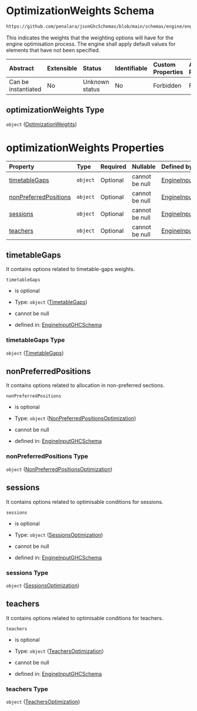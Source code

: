 # OptimizationWeights Schema

```txt
https://github.com/penalara/jsonGhcSchemas/blob/main/schemas/engine/engineSpecification.schema.json#/properties/optimizationWeights
```

This indicates the weights that the weighting options will have for the engine optimisation process. The engine shall apply default values for elements that have not been specified.

| Abstract            | Extensible | Status         | Identifiable | Custom Properties | Additional Properties | Access Restrictions | Defined In                                                                                               |
| :------------------ | :--------- | :------------- | :----------- | :---------------- | :-------------------- | :------------------ | :------------------------------------------------------------------------------------------------------- |
| Can be instantiated | No         | Unknown status | No           | Forbidden         | Forbidden             | none                | [engineSpecification.schema.json\*](../../../out/engineSpecification.schema.json "open original schema") |

## optimizationWeights Type

`object` ([OptimizationWeights](enginespecification-properties-optimizationweights.md))

# optimizationWeights Properties

| Property                                        | Type     | Required | Nullable       | Defined by                                                                                                                                                                                                                                                                                        |
| :---------------------------------------------- | :------- | :------- | :------------- | :------------------------------------------------------------------------------------------------------------------------------------------------------------------------------------------------------------------------------------------------------------------------------------------------ |
| [timetableGaps](#timetablegaps)                 | `object` | Optional | cannot be null | [EngineInputGHCSchema](enginespecification-properties-optimizationweights-properties-timetablegaps.md "https://github.com/penalara/jsonGhcSchemas/blob/main/schemas/engine/engineSpecification.schema.json#/properties/optimizationWeights/properties/timetableGaps")                             |
| [nonPreferredPositions](#nonpreferredpositions) | `object` | Optional | cannot be null | [EngineInputGHCSchema](enginespecification-properties-optimizationweights-properties-nonpreferredpositionsoptimization.md "https://github.com/penalara/jsonGhcSchemas/blob/main/schemas/engine/engineSpecification.schema.json#/properties/optimizationWeights/properties/nonPreferredPositions") |
| [sessions](#sessions)                           | `object` | Optional | cannot be null | [EngineInputGHCSchema](enginespecification-properties-optimizationweights-properties-sessionsoptimization.md "https://github.com/penalara/jsonGhcSchemas/blob/main/schemas/engine/engineSpecification.schema.json#/properties/optimizationWeights/properties/sessions")                           |
| [teachers](#teachers)                           | `object` | Optional | cannot be null | [EngineInputGHCSchema](enginespecification-properties-optimizationweights-properties-teachersoptimization.md "https://github.com/penalara/jsonGhcSchemas/blob/main/schemas/engine/engineSpecification.schema.json#/properties/optimizationWeights/properties/teachers")                           |

## timetableGaps

It contains options related to timetable-gaps weights.

`timetableGaps`

*   is optional

*   Type: `object` ([TimetableGaps](enginespecification-properties-optimizationweights-properties-timetablegaps.md))

*   cannot be null

*   defined in: [EngineInputGHCSchema](enginespecification-properties-optimizationweights-properties-timetablegaps.md "https://github.com/penalara/jsonGhcSchemas/blob/main/schemas/engine/engineSpecification.schema.json#/properties/optimizationWeights/properties/timetableGaps")

### timetableGaps Type

`object` ([TimetableGaps](enginespecification-properties-optimizationweights-properties-timetablegaps.md))

## nonPreferredPositions

It contains options related to allocation in non-preferred sections.

`nonPreferredPositions`

*   is optional

*   Type: `object` ([NonPreferredPositionsOptimization](enginespecification-properties-optimizationweights-properties-nonpreferredpositionsoptimization.md))

*   cannot be null

*   defined in: [EngineInputGHCSchema](enginespecification-properties-optimizationweights-properties-nonpreferredpositionsoptimization.md "https://github.com/penalara/jsonGhcSchemas/blob/main/schemas/engine/engineSpecification.schema.json#/properties/optimizationWeights/properties/nonPreferredPositions")

### nonPreferredPositions Type

`object` ([NonPreferredPositionsOptimization](enginespecification-properties-optimizationweights-properties-nonpreferredpositionsoptimization.md))

## sessions

It contains options related to optimisable conditions for sessions.

`sessions`

*   is optional

*   Type: `object` ([SessionsOptimization](enginespecification-properties-optimizationweights-properties-sessionsoptimization.md))

*   cannot be null

*   defined in: [EngineInputGHCSchema](enginespecification-properties-optimizationweights-properties-sessionsoptimization.md "https://github.com/penalara/jsonGhcSchemas/blob/main/schemas/engine/engineSpecification.schema.json#/properties/optimizationWeights/properties/sessions")

### sessions Type

`object` ([SessionsOptimization](enginespecification-properties-optimizationweights-properties-sessionsoptimization.md))

## teachers

It contains options related to optimisable conditions for teachers.

`teachers`

*   is optional

*   Type: `object` ([TeachersOptimization](enginespecification-properties-optimizationweights-properties-teachersoptimization.md))

*   cannot be null

*   defined in: [EngineInputGHCSchema](enginespecification-properties-optimizationweights-properties-teachersoptimization.md "https://github.com/penalara/jsonGhcSchemas/blob/main/schemas/engine/engineSpecification.schema.json#/properties/optimizationWeights/properties/teachers")

### teachers Type

`object` ([TeachersOptimization](enginespecification-properties-optimizationweights-properties-teachersoptimization.md))

